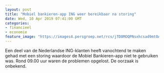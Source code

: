```yaml
---
layout: post
title: "Mobiel bankieren-app ING weer bereikbaar na storing"
date: Wed, 10 Apr 2019 07:41:00 GMT
categories: 
- financieel 
- economie 
feature_image: "https://images4.persgroep.net/rcs/jTD8MOQPNsxhcsad9mtOAAIxKFs/diocontent/135553870/_fitwidth/400/?appId=21791a8992982cd8da851550a453bd7f&quality=0.7"
---
```


Een deel van de Nederlandse ING-klanten heeft vanochtend te maken gehad met een storing waardoor de Mobiel Bankieren-app niet te gebruiken was. Rond 09.00 uur waren de problemen opgelost. De oorzaak is onbekend.
